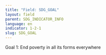 ```yaml
---
title: "Field: SDG_GOAL"
layout: field
parent: SDG_INDICATOR_INFO
language: en
indicator: 1-2-1
slug: SDG_GOAL
---
```

Goal 1: End poverty in all its forms everywhere